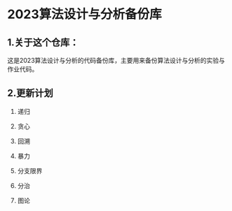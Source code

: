 # 2023算法设计与分析备份库

## 1.关于这个仓库：

  这是2023算法设计与分析的代码备份库，主要用来备份算法设计与分析的实验与作业代码。

## 2.更新计划

1. 递归

2. 贪心

3. 回溯

4. 暴力

5. 分支限界

6. 分治

7. 图论
